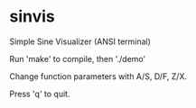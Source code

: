 # sinvis
Simple Sine Visualizer (ANSI terminal)

Run 'make' to compile, then './demo'

Change function parameters with A/S, D/F, Z/X.

Press 'q' to quit.
